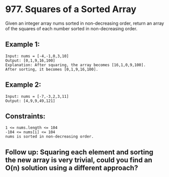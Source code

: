 # 977. Squares of a Sorted Array

Given an integer array nums sorted in non-decreasing order, return an array of the squares of each number sorted in non-decreasing order.

## Example 1:

```
Input: nums = [-4,-1,0,3,10]
Output: [0,1,9,16,100]
Explanation: After squaring, the array becomes [16,1,0,9,100].
After sorting, it becomes [0,1,9,16,100].
```

## Example 2:

```
Input: nums = [-7,-3,2,3,11]
Output: [4,9,9,49,121]
```

## Constraints:

```
1 <= nums.length <= 104
-104 <= nums[i] <= 104
nums is sorted in non-decreasing order.
```

## Follow up: Squaring each element and sorting the new array is very trivial, could you find an O(n) solution using a different approach?